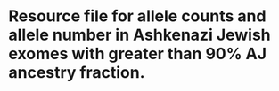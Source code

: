 # Resource file for allele counts and allele number in Ashkenazi Jewish exomes with greater than 90% AJ ancestry fraction. 
